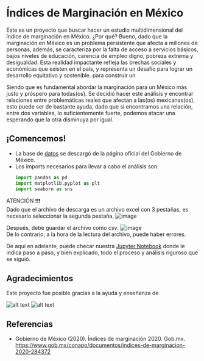 #  Índices de Marginación en México

Este es un proyecto que buscar hacer un estudio multidimensional del índice de marginación en México. ¿Por qué? Bueno, dado que la marginación en México es un problema persistente que afecta a millones de personas, además, se caracteriza por la falta de acceso a servicios básicos, bajos niveles de educación, carencia de empleo digno, pobreza extrema y desigualdad. Esta realidad impactante refleja las brechas sociales y económicas que existen en el país, y representa un desafío para lograr un desarrollo equitativo y sostenible.  para construir un 

Siendo que es fundamental abordar la marginación para un México más justo y próspero para todas(os). Se decidió hacer este análisis y encontrar relaciones entre problemáticas reales que afectan a las(os) mexicanas(os), esto puede ser de bastante ayuda, dado que si encontramos una relación, entre dos variables, lo suficientemente fuerte, podemos atacar una esperando que la otra disminuya por igual.

## ¡Comencemos!
- La base de [datos](https://www.gob.mx/conapo/documentos/indices-de-marginacion-2020-284372) se descargó de la página oficial del Gobierno de México.
- Los imports necesarios para llevar a cabo el análisis son:
  ```python 
  import pandas as pd
  import matplotlib.pyplot as plt
  import seaborn as sns
  ``` 

  
ATENCIÓN :heavy_exclamation_mark::heavy_exclamation_mark::heavy_exclamation_mark: \
Dado que el archivo de descarga es un archivo excel con 3 pestañas, es necesario seleccionar la segunda pestaña.
![image](https://github.com/anmerino-pnd/CONAPO-marginacion/assets/30573365/4e63a1ac-7d15-4ae5-ba53-0328678ca8b1)

Después, debe guardar el archivo como *csv*.
![image](https://github.com/anmerino-pnd/CONAPO-marginacion/assets/30573365/4e3204eb-88d9-46ca-97ff-367ae706a785) \
De lo contrario, a la hora de la lectura del archivo, puede haber errores.

De aquí en adelante, puede checar nuestra [Jupyter Notebook](https://github.com/anmerino-pnd/CONAPO-marginacion/blob/main/IMM_2020.ipynb) donde le indica paso a paso, y bien explicado, todo el proceso y análisis riguroso que se siguió.

## Agradecimientos
Este proyecto fue posible gracias a la ayuda y enseñanza de

![alt text](https://mcd.unison.mx/wp-content/themes/awaken/img/logo_mcd.png "Logo Title Text 1")
</a> </a>
![alt text](https://mcd.unison.mx/wp-content/themes/awaken/img/logo.png "Logo Title Text 1")

  

## Referencias
* Gobierno de México (2020). Índices de marginación 2020. Gob.mx. https://www.gob.mx/conapo/documentos/indices-de-marginacion-2020-284372

‌
